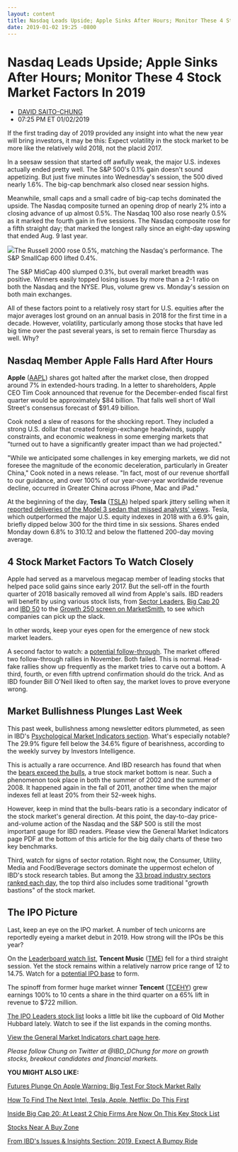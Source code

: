 ```yaml
---
layout: content
title: Nasdaq Leads Upside; Apple Sinks After Hours; Monitor These 4 Stock Market Factors In 2019
date: 2019-01-02 19:25 -0800
---
```



Nasdaq Leads Upside; Apple Sinks After Hours; Monitor These 4 Stock Market Factors In 2019
===========================================================================================




* [DAVID SAITO-CHUNG](https://www.investors.com/author/chungd/ "Posts by DAVID SAITO-CHUNG")
* 07:25 PM ET 01/02/2019




If the first trading day of 2019 provided any insight into what the new year will bring investors, it may be this: Expect volatility in the stock market to be more like the relatively wild 2018, not the placid 2017.




In a seesaw session that started off awfully weak, the major U.S. indexes actually ended pretty well. The S&P 500's 0.1% gain doesn't sound appetizing. But just five minutes into Wednesday's session, the 500 dived nearly 1.6%. The big-cap benchmark also closed near session highs.


Meanwhile, small caps and a small cadre of big-cap techs dominated the upside. The Nasdaq composite turned an opening drop of nearly 2% into a closing advance of up almost 0.5%. The Nasdaq 100 also rose nearly 0.5% as it marked the fourth gain in five sessions. The Nasdaq composite rose for a fifth straight day; that marked the longest rally since an eight-day upswing that ended Aug. 9 last year.


![](https://www.investors.com/wp-content/uploads/2019/01/MP010219-300x289.jpg)The Russell 2000 rose 0.5%, matching the Nasdaq's performance. The S&P SmallCap 600 lifted 0.4%.


The S&P MidCap 400 slumped 0.3%, but overall market breadth was positive. Winners easily topped losing issues by more than a 2-1 ratio on both the Nasdaq and the NYSE. Plus, volume grew vs. Monday's session on both main exchanges.


All of these factors point to a relatively rosy start for U.S. equities after the major averages lost ground on an annual basis in 2018 for the first time in a decade. However, volatility, particularly among those stocks that have led big time over the past several years, is set to remain fierce Thursday as well. Why?


Nasdaq Member Apple Falls Hard After Hours
------------------------------------------


**Apple** ([AAPL](https://research.investors.com/quote.aspx?symbol=AAPL)) shares got halted after the market close, then dropped around 7% in extended-hours trading. In a letter to shareholders, Apple CEO Tim Cook announced that revenue for the December-ended fiscal first quarter would be approximately $84 billion. That falls well short of Wall Street's consensus forecast of $91.49 billion.


Cook noted a slew of reasons for the shocking report. They included a strong U.S. dollar that created foreign-exchange headwinds, supply constraints, and economic weakness in some emerging markets that "turned out to have a significantly greater impact than we had projected."


"While we anticipated some challenges in key emerging markets, we did not foresee the magnitude of the economic deceleration, particularly in Greater China," Cook noted in a news release. "In fact, most of our revenue shortfall to our guidance, and over 100% of our year-over-year worldwide revenue decline, occurred in Greater China across iPhone, Mac and iPad."



At the beginning of the day, **Tesla** ([TSLA](https://research.investors.com/quote.aspx?symbol=TSLA)) helped spark jittery selling when it [reported deliveries of the Model 3 sedan that missed analysts' views](https://www.investors.com/news/technology/tesla-stock-model-3-deliveries/). Tesla, which outperformed the major U.S. equity indexes in 2018 with a 6.9% gain, briefly dipped below 300 for the third time in six sessions. Shares ended Monday down 6.8% to 310.12 and below the flattened 200-day moving average.


4 Stock Market Factors To Watch Closely
---------------------------------------


Apple had served as a marvelous megacap member of leading stocks that helped pace solid gains since early 2017. But the sell-off in the fourth quarter of 2018 basically removed all wind from Apple's sails. IBD readers will benefit by using various stock lists, from [Sector Leaders](https://research.investors.com/stock-lists/sector-leaders), [Big Cap 20](https://research.investors.com/stock-lists/big-cap-20/) and [IBD 50](https://research.investors.com/stock-lists/ibd-50/) to the [Growth 250 screen on MarketSmith](https://marketsmith.investors.com/?src=A012BF), to see which companies can pick up the slack.


In other words, keep your eyes open for the emergence of new stock market leaders.


A second factor to watch: a [potential follow-through](https://www.investors.com/how-to-invest/investors-corner/how-to-find-next-stock-market-bottom/). The market offered two follow-through rallies in November. Both failed. This is normal. Head-fake rallies show up frequently as the market tries to carve out a bottom. A third, fourth, or even fifth uptrend confirmation should do the trick. And as IBD founder Bill O'Neil liked to often say, the market loves to prove everyone wrong.


Market Bullishness Plunges Last Week
------------------------------------


This past week, bullishness among newsletter editors plummeted, as seen in IBD's [Psychological Market Indicators section](https://research.investors.com/psychological-market-indicators/). What's especially notable? The 29.9% figure fell below the 34.6% figure of bearishness, according to the weekly survey by Investors Intelligence.


This is actually a rare occurrence. And IBD research has found that when the [bears exceed the bulls](https://www.investors.com/market-trend/stock-market-today/stock-market-hopeful-signs/), a true stock market bottom is near. Such a phenomenon took place in both the summer of 2002 and the summer of 2008. It happened again in the fall of 2011, another time when the major indexes fell at least 20% from their 52-week highs.


However, keep in mind that the bulls-bears ratio is a secondary indicator of the stock market's general direction. At this point, the day-to-day price-and-volume action of the Nasdaq and the S&P 500 is still the most important gauge for IBD readers. Please view the General Market Indicators page PDF at the bottom of this article for the big daily charts of these two key benchmarks.


Third, watch for signs of sector rotation. Right now, the Consumer, Utility, Media and Food/Beverage sectors dominate the uppermost echelon of IBD's stock research tables. But among the [33 broad industry sectors ranked each day](https://www.investors.com/data-tables/ibd-smart-nyse-nasdaq-tables-dec-31-2018/), the top third also includes some traditional "growth bastions" of the stock market.



The IPO Picture
---------------


Last, keep an eye on the IPO market. A number of tech unicorns are reportedly eyeing a market debut in 2019. How strong will the IPOs be this year?


On the [Leaderboard watch list](https://leaderboard.investors.com/#/leaders/leadersnearabuypoint), **Tencent Music** ([TME](https://research.investors.com/quote.aspx?symbol=TME)) fell for a third straight session. Yet the stock remains within a relatively narrow price range of 12 to 14.75. Watch for a [potential IPO base](https://www.investors.com/how-to-invest/investors-corner/ipo-bases-rich-gains/) to form.


The spinoff from former huge market winner **Tencent** ([TCEHY](https://research.investors.com/quote.aspx?symbol=TCEHY)) grew earnings 100% to 10 cents a share in the third quarter on a 65% lift in revenue to $722 million.


[The IPO Leaders stock list](https://research.investors.com/stock-lists/ipo-leaders/) looks a little bit like the cupboard of Old Mother Hubbard lately. Watch to see if the list expands in the coming months.


[View the General Market Indicators chart page here](https://www.investors.com/wp-content/uploads/2019/01/IBD0201152518GMI.pdf).


*Please follow Chung on Twitter at @IBD\_DChung for more on growth stocks, breakout candidates and financial markets.*


**YOU MIGHT ALSO LIKE:**


[Futures Plunge On Apple Warning: Big Test For Stock Market Rally](https://www.investors.com/market-trend/stock-market-today/dow-jones-futures-apple-stock-market-rally-apple-warning/)


[How To Find The Next Intel, Tesla, Apple, Netflix: Do This First](https://www.investors.com/research/how-to-invest-in-the-stock-market-start-with-a-simple-routine/)


[Inside Big Cap 20: At Least 2 Chip Firms Are Now On This Key Stock List](https://research.investors.com/stock-lists/big-cap-20/)


[Stocks Near A Buy Zone](https://www.investors.com/category/stock-lists/stocks-near-a-buy-zone/)


[From IBD's Issues & Insights Section: 2019, Expect A Bumpy Ride](https://www.investors.com/politics/editorials/2019-challenges-trump-congress/)




